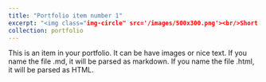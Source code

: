 ```yaml
---
title: "Portfolio item number 1"
excerpt: "<img class="img-circle" src='/images/500x300.png'><br/>Short description of portfolio item number 1"
collection: portfolio
---
```


This is an item in your portfolio. It can be have images or nice text. If you name the file .md, it will be parsed as markdown. If you name the file .html, it will be parsed as HTML.
